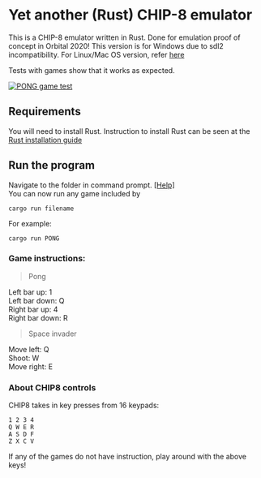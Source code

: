 # Yet another (Rust) CHIP-8 emulator

This is a CHIP-8 emulator written in Rust. Done for emulation proof of concept in Orbital 2020!
This version is for Windows due to sdl2 incompatibility. For Linux/Mac OS version, refer [here](https://github.com/theodoreleebrant/YARC)

Tests with games show that it works as expected.

<a href="https://i.imgur.com/4l3gxNh.png"><img src="https://i.imgur.com/4l3gxNh.png" title="PONG Chip-8 Game" alt="PONG game test"></a>


## Requirements
You will need to install Rust. 
Instruction to install Rust can be seen at the [Rust installation guide](https://www.rust-lang.org/tools/install)  


## Run the program
Navigate to the folder in command prompt. [[Help]](https://www.digitalcitizen.life/command-prompt-how-use-basic-commands)  
You can now run any game included by
`````
cargo run filename
`````

For example:
`````
cargo run PONG
`````

### Game instructions:
> Pong 

Left bar up: 1  
Left bar down: Q  
Right bar up: 4  
Right bar down: R


> Space invader

Move left: Q  
Shoot: W  
Move right: E


### About CHIP8 controls
CHIP8 takes in key presses from 16 keypads: 
```
1 2 3 4
Q W E R
A S D F
Z X C V
```
If any of the games do not have instruction, play around with the above keys!

